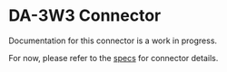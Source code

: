 # DA-3W3 Connector
Documentation for this connector is a work in progress.

For now, please refer to the [specs](specs.yaml) for connector details.
